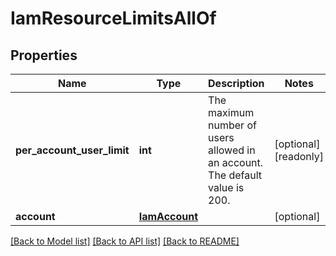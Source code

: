 # IamResourceLimitsAllOf

## Properties
Name | Type | Description | Notes
------------ | ------------- | ------------- | -------------
**per_account_user_limit** | **int** | The maximum number of users allowed in an account. The default value is 200.    | [optional] [readonly] 
**account** | [**IamAccount**](.md) |  | [optional] 

[[Back to Model list]](../README.md#documentation-for-models) [[Back to API list]](../README.md#documentation-for-api-endpoints) [[Back to README]](../README.md)


